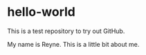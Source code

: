 # hello-world
This is a test repository to try out GitHub.

My name is Reyne.  This is a little bit about me.
